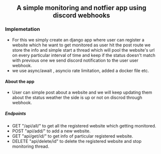 ## <p align="center">A simple monitoring and notfier app using discord webhooks</p>

### Implemetation

- For this we simply create an django app where user can register a website which he want to get monitored as user hit the post route we store the info and simple start a thread which will pool the website's url on every particular interval of time and keep if the status doesn't match with previous one we send discord notification to the user user webhook.
- we use async/await , asyncio rate limitation, added a docker file etc.

#### About the app

- User can simple post about a website and we will keep updating them about the status weather the side is up or not on discrod through webhook.

##### Endpoints

- GET "/api/all/" to get all the registered website which getting monitored.
- POST "api/add/" to add a new website.
- GET "api/get/id/" to get info of particular registered website.
- DELETE "api/delete/id" to delete the registered website and stop monitoring thread.
